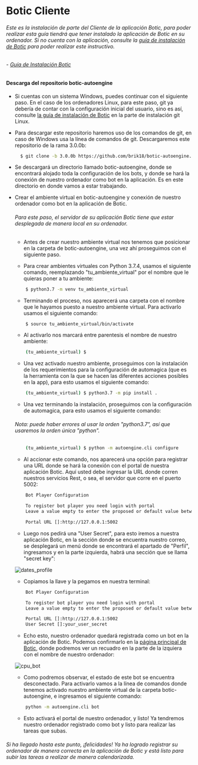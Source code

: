 # Botic Cliente

###### Este es la instalación de parte del Cliente de la aplicación Botic, para poder realizar esta guía tiendrá que tener instalado la aplicación de Botic en su ordenador. Si no cuenta con la aplicación, consulte la [guía de instalación de Botic](https://github.com/Luisgc98/Boticenv1/blob/main/README.md) para poder realizar este instructivo.
   ###### - [Guía de Instalación Botic](https://github.com/Luisgc98/Boticenv1/blob/main/README.md)


#### <h4>Descarga del repositorio botic-autoengine</h4>

   - Si cuentas con un sistema Windows, puedes continuar con el siguiente paso. En el caso de los ordenadores Linux, para este paso, git ya debería de contar con la configuración inicial del usuario, sino es así, consulte [la guía de instalación de Botic](https://github.com/Luisgc98/Boticenv1#instalaci%C3%B3n-git-en-linux) en la parte de instalación git Linux.

   - Para descargar este repositorio haremos uso de los comandos de git, en caso de Windows usa la línea de comandos de git. Descargaremos este repositorio de la rama 3.0.0b:
      
      ```bash
        $ git clone -b 3.0.0b https://github.com/brik18/botic-autoengine.git
      ```
   - Se descargará un directorio llamado botic-autoengine, donde se encontrará alojado toda la configuración de los bots, y donde se hará la conexión de nuestro ordenador como bot en la aplicación. Es en este directorio en donde vamos a estar trabajando.
   
   - Crear el ambiente virtual en botic-autoengine y conexión de nuestro ordenador como bot en la aplicación de Botic.
      ###### Para este paso, el servidor de su aplicación Botic tiene que estar desplegada de manera local en su ordenador.
       
       - Antes de crear nuestro ambiente virtual nos tenemos que posicionar en la carpeta de botic-autoengine, una vez ahí proseguimos con el
         siguiente paso.

       - Para crear ambientes virtuales con Python 3.7.4, usamos el siguiente comando, reemplazando "tu_ambiente_virtual" por el nombre
         que le quieras poner a tu ambiente:
       ```bash
           $ python3.7 -m venv tu_ambiente_virtual
       ```

       - Terminando el proceso, nos aparecerá una carpeta con el nombre que le hayamos puesto a nuestro ambiente virtual.
         Para activarlo usamos el siguiente comando:
       ```bash
           $ source tu_ambiente_virtual/bin/activate
       ```
       - Al activarlo nos marcará entre parentesis el nombre de nuestro ambiente:
       ```bash
           (tu_ambiente_virtual) $ 
       ```
       - Una vez activado nuestro ambiente, proseguimos con la instalación de los requerimientos para la configuración de automagica (que es la herramienta con la que se hacen las diferentes acciones posibles en la app), para esto usamos el siguiente comando:
       ```bash
           (tu_ambiente_virtual) $ python3.7 -m pip install .
       ```
       
       - Una vez terminando la instalación, proseguimos con la configuración de automagica, para esto usamos el siguiente comando:
        ###### Nota: puede haber errores al usar la orden "python3.7", así que usaremos la orden única "python".
        
       ```bash
           (tu_ambiente_virtual) $ python -m autoengine.cli configure
       ```
       
       - Al accionar este comando, nos aparecerá una opción para registrar una URL donde se hará la conexión con el portal de nuestra aplicación Botic. Aquí usted debe ingresar la URL donde corren nuestros servicios Rest, o sea, el servidor que corre en el puerto 5002: 
       
       ```bash
           Bot Player Configuration

           To register bot player you need login with portal
           Leave a value empty to enter the proposed or default value between [brackets].

           Portal URL []:http://127.0.0.1:5002
       ```
       
       - Luego nos pedirá una "User Secret", para esto iremos a nuestra aplicación Botic, en la sección donde se encuentra nuestro correo, se desplegará un menú donde se encontrará el apartado de "Perfil", ingresamos y en la parte izquierda, habrá una sección que se llama "secret key": 
       
       ![dates_profile](https://lh3.googleusercontent.com/-W9R0KBc098Y/X7IKSVdm-_I/AAAAAAAAFXg/4ewK2qOHr7Mrbuczu5UlhAspKPTyD_OfwCK8BGAsYHg/s0/Captura%2Bde%2Bpantalla%2Bde%2B2020-11-15%2B23-12-23.png)
       
       - Copiamos la llave y la pegamos en nuestra terminal:
       
       ```bash
           Bot Player Configuration

           To register bot player you need login with portal
           Leave a value empty to enter the proposed or default value between [brackets].

           Portal URL []:http://127.0.0.1:5002
           User Secret []:your_user_secret
       ```
       
       - Echo esto, nuestro ordenador quedará registrada como un bot en la aplicación de Botic. Podemos confirmarlo en la [página principal de Botic](http://127.0.0.1:5000/index), donde podremos ver un recuadro en la parte de la izquiera con el nombre de nuestro ordenador: 
       
       ![cpu_bot](https://lh3.googleusercontent.com/-oLppsa0ipVc/X7INTdalvUI/AAAAAAAAFYQ/Fi7S_HknHmwwzON5QOE0veNstJhQWwA6wCK8BGAsYHg/s0/Captura%2Bde%2Bpantalla%2Bde%2B2020-11-15%2B23-25-22.png)
       
       - Como podremos observar, el estado de este bot se encuentra desconectado. Para activarlo vamos a la línea de comandos donde tenemos activado nuestro ambiente virtual de la carpeta botic-autoengine, e ingresamos el siguiente comando:
       
       ```bash
           python -m autoengine.cli bot
       ```
       
       - Esto activará el portal de nuestro ordenador, y listo! Ya tendremos nuestro ordenador registrado como bot y listo para realizar las tareas que subas.
       
###### Si ha llegado hasta este punto, ¡felicidades! Ya ha logrado registrar su ordenador de manera correcta en la aplicación de Botic y está listo para subir las tareas a realizar de manera calendarizada. 
